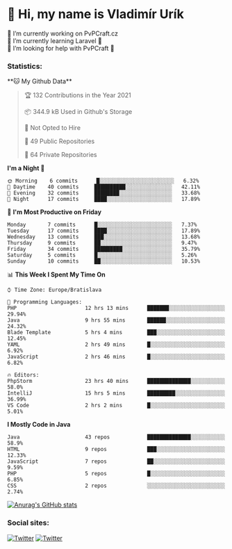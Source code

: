 <h1> 👋 Hi, my name is Vladimír Urík</h1>
<p>
 🔭 I’m currently working on PvPCraft.cz<br>
 🌱 I’m currently learning Laravel 💙<br>
 🤔 I’m looking for help with PvPCraft 💝<br>
</p>
<h3>Statistics:</h3>
<!--START_SECTION:waka-->
**🐱 My Github Data** 

> 🏆 132 Contributions in the Year 2021
 > 
> 📦 344.9 kB Used in Github's Storage 
 > 
> 🚫 Not Opted to Hire
 > 
> 📜 49 Public Repositories 
 > 
> 🔑 64 Private Repositories  
 > 
**I'm a Night 🦉** 

```text
🌞 Morning    6 commits      █░░░░░░░░░░░░░░░░░░░░░░░░   6.32% 
🌆 Daytime    40 commits     ██████████░░░░░░░░░░░░░░░   42.11% 
🌃 Evening    32 commits     ████████░░░░░░░░░░░░░░░░░   33.68% 
🌙 Night      17 commits     ████░░░░░░░░░░░░░░░░░░░░░   17.89%

```
📅 **I'm Most Productive on Friday** 

```text
Monday       7 commits      █░░░░░░░░░░░░░░░░░░░░░░░░   7.37% 
Tuesday      17 commits     ████░░░░░░░░░░░░░░░░░░░░░   17.89% 
Wednesday    13 commits     ███░░░░░░░░░░░░░░░░░░░░░░   13.68% 
Thursday     9 commits      ██░░░░░░░░░░░░░░░░░░░░░░░   9.47% 
Friday       34 commits     █████████░░░░░░░░░░░░░░░░   35.79% 
Saturday     5 commits      █░░░░░░░░░░░░░░░░░░░░░░░░   5.26% 
Sunday       10 commits     ██░░░░░░░░░░░░░░░░░░░░░░░   10.53%

```


📊 **This Week I Spent My Time On** 

```text
⌚︎ Time Zone: Europe/Bratislava

💬 Programming Languages: 
PHP                      12 hrs 13 mins      ███████░░░░░░░░░░░░░░░░░░   29.94% 
Java                     9 hrs 55 mins       ██████░░░░░░░░░░░░░░░░░░░   24.32% 
Blade Template           5 hrs 4 mins        ███░░░░░░░░░░░░░░░░░░░░░░   12.45% 
YAML                     2 hrs 49 mins       █░░░░░░░░░░░░░░░░░░░░░░░░   6.92% 
JavaScript               2 hrs 46 mins       █░░░░░░░░░░░░░░░░░░░░░░░░   6.82%

🔥 Editors: 
PhpStorm                 23 hrs 40 mins      ██████████████░░░░░░░░░░░   58.0% 
IntelliJ                 15 hrs 5 mins       █████████░░░░░░░░░░░░░░░░   36.99% 
VS Code                  2 hrs 2 mins        █░░░░░░░░░░░░░░░░░░░░░░░░   5.01%

```

**I Mostly Code in Java** 

```text
Java                     43 repos            ██████████████░░░░░░░░░░░   58.9% 
HTML                     9 repos             ███░░░░░░░░░░░░░░░░░░░░░░   12.33% 
JavaScript               7 repos             ██░░░░░░░░░░░░░░░░░░░░░░░   9.59% 
PHP                      5 repos             █░░░░░░░░░░░░░░░░░░░░░░░░   6.85% 
CSS                      2 repos             ░░░░░░░░░░░░░░░░░░░░░░░░░   2.74%

```



<!--END_SECTION:waka-->

[![Anurag's GitHub stats](https://github-readme-stats.vercel.app/api?username=vladimir-urik)](https://github.com/anuraghazra/github-readme-stats)

<h3>Social sites:</h3>
<p><a href="https://twitter.com/GGGEDR" target="_blank"><img alt="Twitter" src="https://img.shields.io/badge/twitter-%231DA1F2.svg?&style=for-the-badge&logo=twitter&logoColor=white" /></a> <a href="https://www.reddit.com/user/GGGEDR" target="_blank"><img alt="Twitter" src="https://img.shields.io/badge/reddit-%23FE6262.svg?&style=for-the-badge&logo=reddit&logoColor=white" /></a>
</p>
